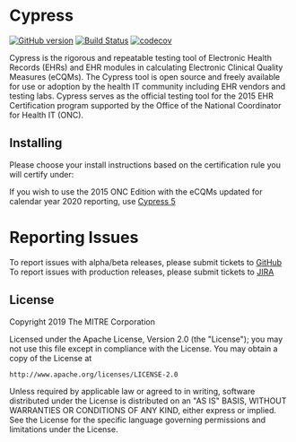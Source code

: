 Cypress
=========

[![GitHub version](https://badge.fury.io/gh/projectcypress%2Fcypress.svg)](https://badge.fury.io/gh/projectcypress%2Fcypress)
[![Build Status](https://travis-ci.com/projectcypress/cypress.svg?branch=master)](https://travis-ci.com/projectcypress/cypress)
[![codecov](https://codecov.io/gh/projectcypress/cypress/branch/master/graph/badge.svg)](https://codecov.io/gh/projectcypress/cypress)

Cypress is the rigorous and repeatable testing tool of Electronic Health Records (EHRs) and EHR modules in calculating Electronic Clinical Quality Measures (eCQMs). The Cypress tool is open source and freely available for use or adoption by the health IT community including EHR vendors and testing labs. Cypress serves as the official testing tool for the 2015 EHR Certification program supported by the Office of the National Coordinator for Health IT (ONC).

Installing
-------
Please choose your install instructions based on the certification rule you will certify under:

If you wish to use the 2015 ONC Edition with the eCQMs updated for calendar year 2020 reporting, use [Cypress 5](https://github.com/projectcypress/cypress/wiki/Cypress-5-Install-Instructions)


Reporting Issues
================
To report issues with alpha/beta releases, please submit tickets to [GitHub](https://github.com/projectcypress/cypress/issues)
To report issues with production releases, please submit tickets to [JIRA](https://oncprojectracking.healthit.gov/support/projects/CYPRESS/issues)

License
-------

Copyright 2019 The MITRE Corporation

Licensed under the Apache License, Version 2.0 (the "License");
you may not use this file except in compliance with the License.
You may obtain a copy of the License at

    http://www.apache.org/licenses/LICENSE-2.0

Unless required by applicable law or agreed to in writing, software
distributed under the License is distributed on an "AS IS" BASIS,
WITHOUT WARRANTIES OR CONDITIONS OF ANY KIND, either express or implied.
See the License for the specific language governing permissions and
limitations under the License.

